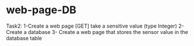 # web-page-DB
Task2: 1-Create a web page [GET] take a sensitive value (type Integer) 2- Create a database 3- Create a web page that stores the sensor value in the database table
